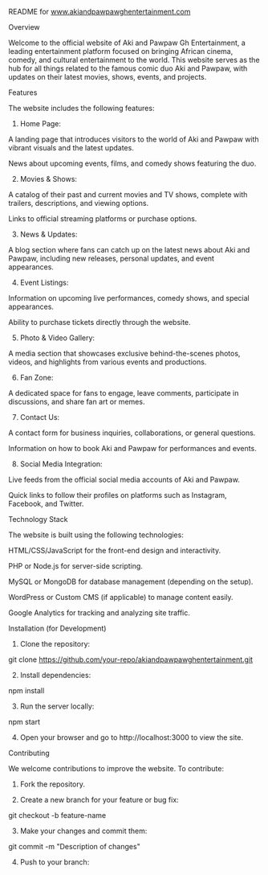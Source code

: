 README for www.akiandpawpawghentertainment.com

Overview

Welcome to the official website of Aki and Pawpaw Gh Entertainment, a leading entertainment platform focused on bringing African cinema, comedy, and cultural entertainment to the world. This website serves as the hub for all things related to the famous comic duo Aki and Pawpaw, with updates on their latest movies, shows, events, and projects.

Features

The website includes the following features:

1. Home Page:

A landing page that introduces visitors to the world of Aki and Pawpaw with vibrant visuals and the latest updates.

News about upcoming events, films, and comedy shows featuring the duo.



2. Movies & Shows:

A catalog of their past and current movies and TV shows, complete with trailers, descriptions, and viewing options.

Links to official streaming platforms or purchase options.



3. News & Updates:

A blog section where fans can catch up on the latest news about Aki and Pawpaw, including new releases, personal updates, and event appearances.



4. Event Listings:

Information on upcoming live performances, comedy shows, and special appearances.

Ability to purchase tickets directly through the website.



5. Photo & Video Gallery:

A media section that showcases exclusive behind-the-scenes photos, videos, and highlights from various events and productions.



6. Fan Zone:

A dedicated space for fans to engage, leave comments, participate in discussions, and share fan art or memes.



7. Contact Us:

A contact form for business inquiries, collaborations, or general questions.

Information on how to book Aki and Pawpaw for performances and events.



8. Social Media Integration:

Live feeds from the official social media accounts of Aki and Pawpaw.

Quick links to follow their profiles on platforms such as Instagram, Facebook, and Twitter.




Technology Stack

The website is built using the following technologies:

HTML/CSS/JavaScript for the front-end design and interactivity.

PHP or Node.js for server-side scripting.

MySQL or MongoDB for database management (depending on the setup).

WordPress or Custom CMS (if applicable) to manage content easily.

Google Analytics for tracking and analyzing site traffic.


Installation (for Development)

1. Clone the repository:

git clone https://github.com/your-repo/akiandpawpawghentertainment.git


2. Install dependencies:

npm install


3. Run the server locally:

npm start


4. Open your browser and go to http://localhost:3000 to view the site.



Contributing

We welcome contributions to improve the website. To contribute:

1. Fork the repository.


2. Create a new branch for your feature or bug fix:

git checkout -b feature-name


3. Make your changes and commit them:

git commit -m "Description of changes"


4. Push to your branch:


